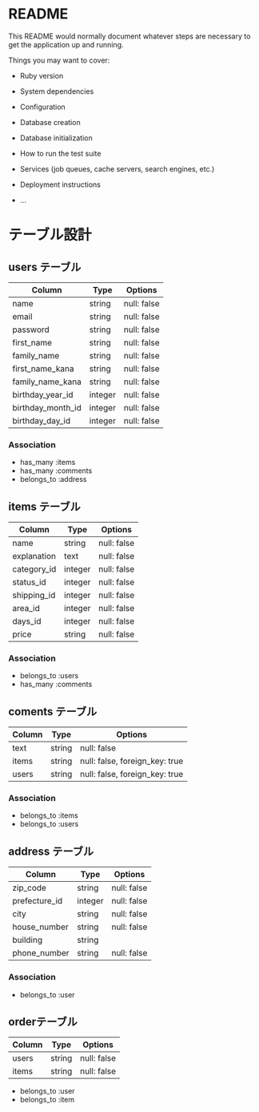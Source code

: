 # README

This README would normally document whatever steps are necessary to get the
application up and running.

Things you may want to cover:

* Ruby version

* System dependencies

* Configuration

* Database creation

* Database initialization

* How to run the test suite

* Services (job queues, cache servers, search engines, etc.)

* Deployment instructions

* ...

# テーブル設計

## users テーブル

| Column            | Type    | Options     |
| --------          | ------  | ----------- |
| name              | string  | null: false |
| email             | string  | null: false |
| password          | string  | null: false |
| first_name        | string  | null: false |
| family_name       | string  | null: false |
| first_name_kana   | string  | null: false |
| family_name_kana  | string  | null: false |
| birthday_year_id  | integer | null: false |
| birthday_month_id | integer | null: false |
| birthday_day_id   | integer | null: false |

### Association

- has_many :items
- has_many :comments
- belongs_to :address


## items テーブル

| Column      | Type    | Options     |
| ------      | ------  | ----------- |
| name        | string  | null: false |
| explanation | text    | null: false |
| category_id | integer | null: false |
| status_id   | integer | null: false |
| shipping_id | integer | null: false |
| area_id     | integer | null: false |
| days_id     | integer | null: false |
| price       | string  | null: false |

### Association

- belongs_to :users
- has_many :comments

## coments テーブル

| Column | Type       | Options                        |
| ------ | ---------- | -----------                    |
| text   | string     | null: false                    |
| items  | string     | null: false, foreign_key: true |
| users  | string     | null: false, foreign_key: true |


### Association

- belongs_to :items
- belongs_to :users

## address テーブル

| Column        | Type       | Options     |
| -------       | ---------- | ----------- |
| zip_code      | string     | null: false |
| prefecture_id | integer    | null: false |
| city          | string     | null: false |
| house_number  | string     | null: false |
| building      | string     |             |
| phone_number  | string     | null: false |

### Association

- belongs_to :user

## orderテーブル

| Column  | Type       | Options     |
| ------- | ---------- | ----------- |
| users   | string     | null: false |
| items   | string     | null: false |

- belongs_to :user
- belongs_to :item